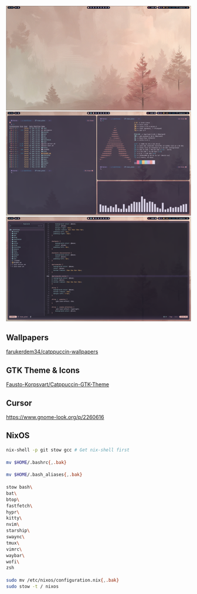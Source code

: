 
![desktop](./assets/desktop.png)
![desktop2](./assets/desktop2.png)
![nvim](./assets/nvim.png)

## Wallpapers

[farukerdem34/catppuccin-wallpapers](https://github.com/farukerdem34/catppuccin-wallpapers)

## GTK Theme & Icons

[Fausto-Korpsvart/Catppuccin-GTK-Theme](https://github.com/Fausto-Korpsvart/Catppuccin-GTK-Theme.git)

## Cursor

<https://www.gnome-look.org/p/2260616>

## NixOS

```bash
nix-shell -p git stow gcc # Get nix-shell first

mv $HOME/.bashrc{,.bak}

mv $HOME/.bash_aliases{,.bak}

stow bash\
bat\
btop\
fastfetch\
hypr\
kitty\
nvim\
starship\
swaync\
tmux\
vimrc\
waybar\
wofi\
zsh

sudo mv /etc/nixos/configuration.nix{,.bak}
sudo stow -t / nixos
```
